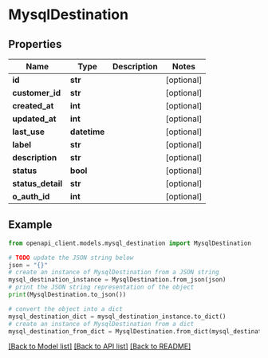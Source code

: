 # MysqlDestination


## Properties

Name | Type | Description | Notes
------------ | ------------- | ------------- | -------------
**id** | **str** |  | [optional] 
**customer_id** | **str** |  | [optional] 
**created_at** | **int** |  | [optional] 
**updated_at** | **int** |  | [optional] 
**last_use** | **datetime** |  | [optional] 
**label** | **str** |  | [optional] 
**description** | **str** |  | [optional] 
**status** | **bool** |  | [optional] 
**status_detail** | **str** |  | [optional] 
**o_auth_id** | **int** |  | [optional] 

## Example

```python
from openapi_client.models.mysql_destination import MysqlDestination

# TODO update the JSON string below
json = "{}"
# create an instance of MysqlDestination from a JSON string
mysql_destination_instance = MysqlDestination.from_json(json)
# print the JSON string representation of the object
print(MysqlDestination.to_json())

# convert the object into a dict
mysql_destination_dict = mysql_destination_instance.to_dict()
# create an instance of MysqlDestination from a dict
mysql_destination_from_dict = MysqlDestination.from_dict(mysql_destination_dict)
```
[[Back to Model list]](../README.md#documentation-for-models) [[Back to API list]](../README.md#documentation-for-api-endpoints) [[Back to README]](../README.md)


